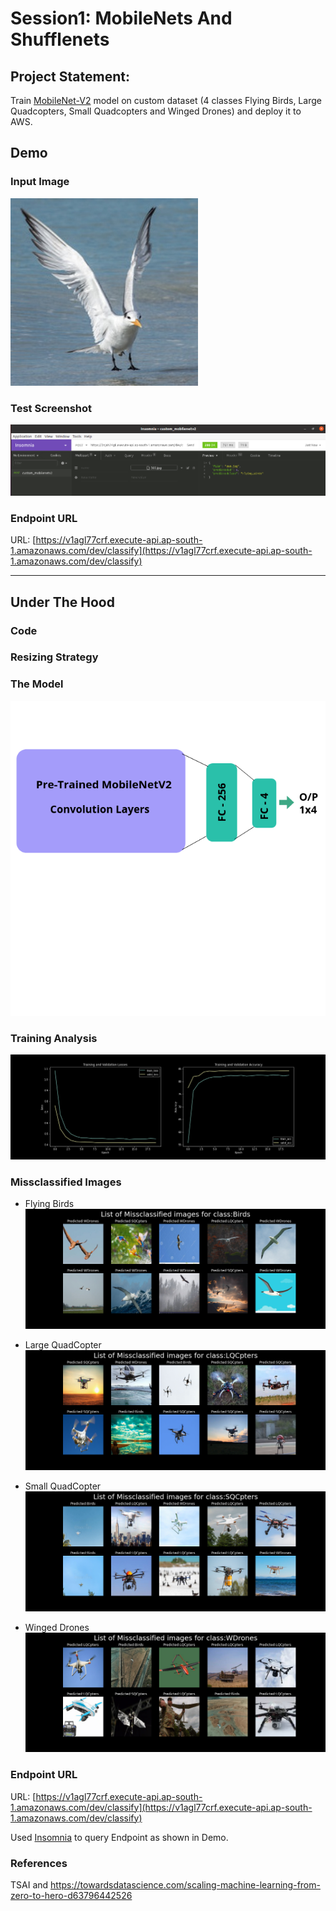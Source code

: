 # Session1: MobileNets And Shufflenets

## Project Statement:  
Train [MobileNet-V2](https://pytorch.org/hub/pytorch_vision_mobilenet_v2/) model on custom dataset (4 classes Flying Birds, Large Quadcopters, Small Quadcopters and Winged Drones) and deploy
it to AWS. 

## Demo
### Input Image
![Input](assets/300.jpg)

### Test Screenshot
![demo](assets/custom_mobilenet_aws_demo.png)

### Endpoint URL
URL: [https://v1agl77crf.execute-api.ap-south-1.amazonaws.com/dev/classify](https://v1agl77crf.execute-api.ap-south-1.amazonaws.com/dev/classify)


----------
## Under The Hood

### Code

### Resizing Strategy

### The Model
![Custom model](https://github.com/chirag2saraiya/TSAI-DeepVision-EVA4/blob/master/02-Transferlearning-Mobilenet/assets/custom_mobilenet.png)

### Training Analysis
![LossAccuracyCurve](https://github.com/chirag2saraiya/TSAI-DeepVision-EVA4/blob/master/02-Transferlearning-Mobilenet/assets/loss_Accuracy_curves.png)

### Missclassified Images  
- Flying Birds
![MissClassified](https://github.com/chirag2saraiya/TSAI-DeepVision-EVA4/blob/master/02-Transferlearning-Mobilenet/assets/misclassified_birds.png)


- Large QuadCopter
![MissClassified](https://github.com/chirag2saraiya/TSAI-DeepVision-EVA4/blob/master/02-Transferlearning-Mobilenet/assets/misclassified_large_quadcopters.png)


- Small QuadCopter
![MissClassified](https://github.com/chirag2saraiya/TSAI-DeepVision-EVA4/blob/master/02-Transferlearning-Mobilenet/assets/misclassified_small_quadcopters.png)


- Winged Drones
![MissClassified](https://github.com/chirag2saraiya/TSAI-DeepVision-EVA4/blob/master/02-Transferlearning-Mobilenet/assets/misclassified_winged_drones.png)

### Endpoint URL
URL: [https://v1agl77crf.execute-api.ap-south-1.amazonaws.com/dev/classify](https://v1agl77crf.execute-api.ap-south-1.amazonaws.com/dev/classify)

Used [Insomnia](https://insomnia.rest/download/) to query Endpoint as shown in Demo.

### References 
TSAI and https://towardsdatascience.com/scaling-machine-learning-from-zero-to-hero-d63796442526
